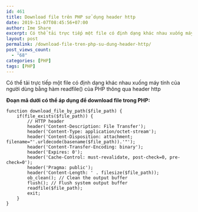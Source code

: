 ```yaml
---
id: 461
title: Download file trên PHP sử dụng header http
date: 2019-11-07T08:45:56+07:00
author: Ime Share
excerpt: Có thể tải trực tiếp một file có định dạng khác nhau xuống máy tính của người dùng bằng hàm readfile() của PHP thông qua header http
layout: post
permalink: /download-file-tren-php-su-dung-header-http/
post_views_count:
  - "68"
categories: [PHP]
tags: [PHP]
---
```

Có thể tải trực tiếp một file có định dạng khác nhau xuống máy tính của người dùng bằng hàm readfile() của PHP thông qua header http

**Đoạn mã dưới có thể áp dụng để download file trong PHP:**

```
function download_file_by_path($file_path) {
    if(file_exists($file_path)) {
        // HTTP header
        header('Content-Description: File Transfer');
        header('Content-Type: application/octet-stream');
        header('Content-Disposition: attachment; filename="'.urldecode(basename($file_path)).'"');
        header('Content-Transfer-Encoding: binary');
        header('Expires: 0');
        header('Cache-Control: must-revalidate, post-check=0, pre-check=0');
        header('Pragma: public');
        header('Content-Length: ' . filesize($file_path));
        ob_clean(); // Clean the output buffer
        flush(); // Flush system output buffer
        readfile($file_path);
        exit;
    }
}
```